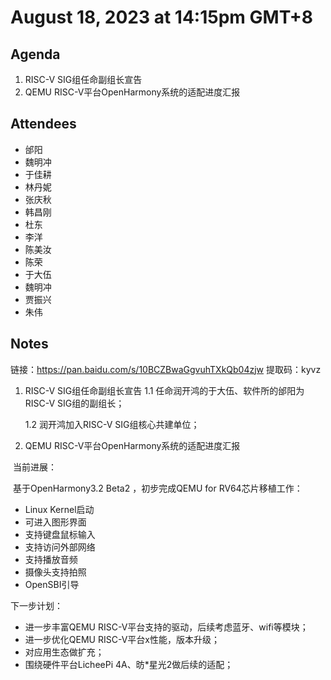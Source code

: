 # August 18, 2023 at 14:15pm GMT+8

## Agenda
1. RISC-V SIG组任命副组长宣告 
2. QEMU RISC-V平台OpenHarmony系统的适配进度汇报

## Attendees
- 邰阳
- 魏明冲
- 于佳耕
- 林丹妮
- 张庆秋
- 韩昌刚
- 杜东
- 李洋
- 陈美汝
- 陈荣
- 于大伍
- 魏明冲
- 贾振兴
- 朱伟

## Notes

链接：https://pan.baidu.com/s/10BCZBwaGgvuhTXkQb04zjw 
提取码：kyvz

1. RISC-V SIG组任命副组长宣告
   1.1  任命润开鸿的于大伍、软件所的邰阳为RISC-V SIG组的副组长；

   1.2 润开鸿加入RISC-V SIG组核心共建单位；

1. QEMU RISC-V平台OpenHarmony系统的适配进度汇报

​    当前进展：

​    基于OpenHarmony3.2 Beta2 ，初步完成QEMU for RV64芯片移植工作：

   - Linux Kernel启动
   - 可进入图形界面
   - 支持键盘鼠标输入
- 支持访问外部网络
- 支持播放音频
- 摄像头支持拍照   
- OpenSBI引导

下一步计划：
   - 进一步丰富QEMU RISC-V平台支持的驱动，后续考虑蓝牙、wifi等模块；
   - 进一步优化QEMU RISC-V平台x性能，版本升级；
   - 对应用生态做扩充；
   - 围绕硬件平台LicheePi 4A、昉*星光2做后续的适配；
